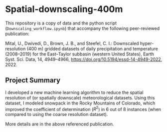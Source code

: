 # Spatial-downscaling-400m

This repository is a copy of data and the python script (`Downscaling_workflow.ipynb`) that accompany the following peer-reviewed publication:

Mital, U., Dwivedi, D., Brown, J. B., and Steefel, C. I.: Downscaled hyper-resolution (400 m) gridded datasets of daily precipitation and temperature (2008–2019) for the East–Taylor subbasin (western United States), Earth Syst. Sci. Data, 14, 4949–4966, https://doi.org/10.5194/essd-14-4949-2022, 2022.

## Project Summary
I developed a new machine learning algorithm to reduce the spatial resolution of (or spatially downscale) meteorological datasets. Using this dataset, I modeled snowpack in the Rocky Mountains of Colorado, which improved the coefficient of determination ($R^2$) in 6 out of 8 instances (when compared to using the coarse resolution dataset). <br>

More details are in the above referenced publication.
